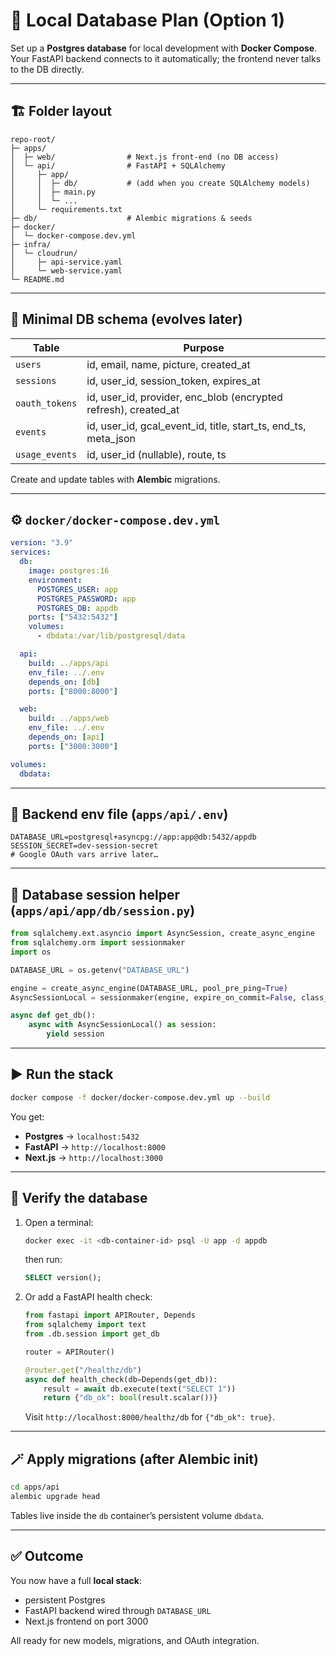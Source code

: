 # 🧩 Local Database Plan (Option 1)

Set up a **Postgres database** for local development with **Docker Compose**.
Your FastAPI backend connects to it automatically; the frontend never talks to the DB directly.

---

## 🏗 Folder layout

```
repo-root/
├─ apps/
│  ├─ web/                # Next.js front-end (no DB access)
│  └─ api/                # FastAPI + SQLAlchemy
│     ├─ app/
│     │  ├─ db/           # (add when you create SQLAlchemy models)
│     │  ├─ main.py
│     │  └─ ...
│     └─ requirements.txt
├─ db/                    # Alembic migrations & seeds
├─ docker/
│  └─ docker-compose.dev.yml
├─ infra/
│  └─ cloudrun/
│     ├─ api-service.yaml
│     └─ web-service.yaml
└─ README.md
```

---

## 🧱 Minimal DB schema (evolves later)

| Table          | Purpose                                                         |
| -------------- | --------------------------------------------------------------- |
| `users`        | id, email, name, picture, created_at                            |
| `sessions`     | id, user_id, session_token, expires_at                          |
| `oauth_tokens` | id, user_id, provider, enc_blob (encrypted refresh), created_at |
| `events`       | id, user_id, gcal_event_id, title, start_ts, end_ts, meta_json  |
| `usage_events` | id, user_id (nullable), route, ts                               |

Create and update tables with **Alembic** migrations.

---

## ⚙️ `docker/docker-compose.dev.yml`

```yaml
version: "3.9"
services:
  db:
    image: postgres:16
    environment:
      POSTGRES_USER: app
      POSTGRES_PASSWORD: app
      POSTGRES_DB: appdb
    ports: ["5432:5432"]
    volumes:
      - dbdata:/var/lib/postgresql/data

  api:
    build: ../apps/api
    env_file: ../.env
    depends_on: [db]
    ports: ["8000:8000"]

  web:
    build: ../apps/web
    env_file: ../.env
    depends_on: [api]
    ports: ["3000:3000"]

volumes:
  dbdata:
```

---

## 🔑 Backend env file (`apps/api/.env`)

```
DATABASE_URL=postgresql+asyncpg://app:app@db:5432/appdb
SESSION_SECRET=dev-session-secret
# Google OAuth vars arrive later…
```

---

## 🐍 Database session helper (`apps/api/app/db/session.py`)

```python
from sqlalchemy.ext.asyncio import AsyncSession, create_async_engine
from sqlalchemy.orm import sessionmaker
import os

DATABASE_URL = os.getenv("DATABASE_URL")

engine = create_async_engine(DATABASE_URL, pool_pre_ping=True)
AsyncSessionLocal = sessionmaker(engine, expire_on_commit=False, class_=AsyncSession)

async def get_db():
    async with AsyncSessionLocal() as session:
        yield session
```

---

## ▶️ Run the stack

```bash
docker compose -f docker/docker-compose.dev.yml up --build
```

You get:

* **Postgres** → `localhost:5432`
* **FastAPI** → `http://localhost:8000`
* **Next.js** → `http://localhost:3000`

---

## 🧪 Verify the database

1. Open a terminal:

   ```bash
   docker exec -it <db-container-id> psql -U app -d appdb
   ```

   then run:

   ```sql
   SELECT version();
   ```

2. Or add a FastAPI health check:

   ```python
   from fastapi import APIRouter, Depends
   from sqlalchemy import text
   from .db.session import get_db

   router = APIRouter()

   @router.get("/healthz/db")
   async def health_check(db=Depends(get_db)):
       result = await db.execute(text("SELECT 1"))
       return {"db_ok": bool(result.scalar())}
   ```

   Visit `http://localhost:8000/healthz/db` for `{"db_ok": true}`.

---

## 🪄 Apply migrations (after Alembic init)

```bash
cd apps/api
alembic upgrade head
```

Tables live inside the `db` container’s persistent volume `dbdata`.

---

## ✅ Outcome

You now have a full **local stack**:

* persistent Postgres
* FastAPI backend wired through `DATABASE_URL`
* Next.js frontend on port 3000

All ready for new models, migrations, and OAuth integration.
```
